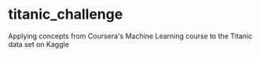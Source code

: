 titanic_challenge
=================

Applying concepts from Coursera's Machine Learning course to the Titanic data set on Kaggle
